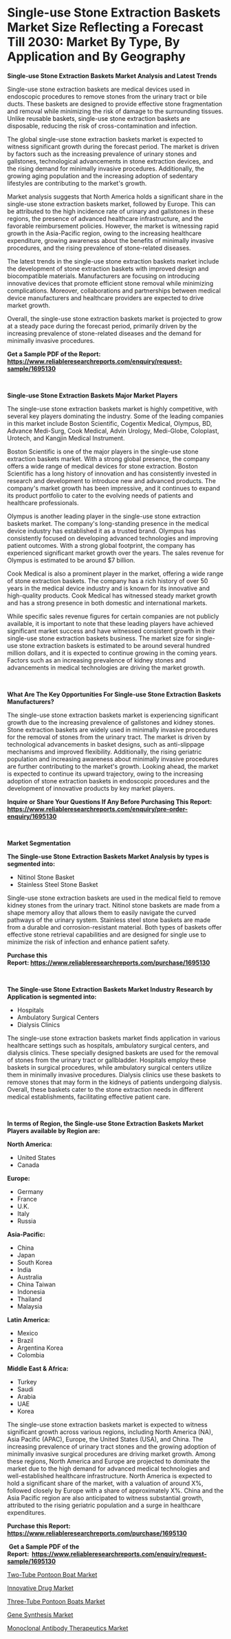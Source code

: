 <p><h1>Single-use Stone Extraction Baskets Market Size Reflecting a Forecast Till 2030: Market By Type, By Application and By Geography</h1></p><p><strong>Single-use Stone Extraction Baskets Market Analysis and Latest Trends</strong></p>
<p><p>Single-use stone extraction baskets are medical devices used in endoscopic procedures to remove stones from the urinary tract or bile ducts. These baskets are designed to provide effective stone fragmentation and removal while minimizing the risk of damage to the surrounding tissues. Unlike reusable baskets, single-use stone extraction baskets are disposable, reducing the risk of cross-contamination and infection.</p><p>The global single-use stone extraction baskets market is expected to witness significant growth during the forecast period. The market is driven by factors such as the increasing prevalence of urinary stones and gallstones, technological advancements in stone extraction devices, and the rising demand for minimally invasive procedures. Additionally, the growing aging population and the increasing adoption of sedentary lifestyles are contributing to the market's growth.</p><p>Market analysis suggests that North America holds a significant share in the single-use stone extraction baskets market, followed by Europe. This can be attributed to the high incidence rate of urinary and gallstones in these regions, the presence of advanced healthcare infrastructure, and the favorable reimbursement policies. However, the market is witnessing rapid growth in the Asia-Pacific region, owing to the increasing healthcare expenditure, growing awareness about the benefits of minimally invasive procedures, and the rising prevalence of stone-related diseases.</p><p>The latest trends in the single-use stone extraction baskets market include the development of stone extraction baskets with improved design and biocompatible materials. Manufacturers are focusing on introducing innovative devices that promote efficient stone removal while minimizing complications. Moreover, collaborations and partnerships between medical device manufacturers and healthcare providers are expected to drive market growth.</p><p>Overall, the single-use stone extraction baskets market is projected to grow at a steady pace during the forecast period, primarily driven by the increasing prevalence of stone-related diseases and the demand for minimally invasive procedures.</p></p>
<p><strong>Get a Sample PDF of the Report:&nbsp; <a href="https://www.reliableresearchreports.com/enquiry/request-sample/1695130">https://www.reliableresearchreports.com/enquiry/request-sample/1695130</a></strong></p>
<p>&nbsp;</p>
<p><strong>Single-use Stone Extraction Baskets Major Market Players</strong></p>
<p><p>The single-use stone extraction baskets market is highly competitive, with several key players dominating the industry. Some of the leading companies in this market include Boston Scientific, Cogentix Medical, Olympus, BD, Advance Medi-Surg, Cook Medical, Advin Urology, Medi-Globe, Coloplast, Urotech, and Kangjin Medical Instrument.</p><p>Boston Scientific is one of the major players in the single-use stone extraction baskets market. With a strong global presence, the company offers a wide range of medical devices for stone extraction. Boston Scientific has a long history of innovation and has consistently invested in research and development to introduce new and advanced products. The company's market growth has been impressive, and it continues to expand its product portfolio to cater to the evolving needs of patients and healthcare professionals.</p><p>Olympus is another leading player in the single-use stone extraction baskets market. The company's long-standing presence in the medical device industry has established it as a trusted brand. Olympus has consistently focused on developing advanced technologies and improving patient outcomes. With a strong global footprint, the company has experienced significant market growth over the years. The sales revenue for Olympus is estimated to be around $7 billion.</p><p>Cook Medical is also a prominent player in the market, offering a wide range of stone extraction baskets. The company has a rich history of over 50 years in the medical device industry and is known for its innovative and high-quality products. Cook Medical has witnessed steady market growth and has a strong presence in both domestic and international markets.</p><p>While specific sales revenue figures for certain companies are not publicly available, it is important to note that these leading players have achieved significant market success and have witnessed consistent growth in their single-use stone extraction baskets business. The market size for single-use stone extraction baskets is estimated to be around several hundred million dollars, and it is expected to continue growing in the coming years. Factors such as an increasing prevalence of kidney stones and advancements in medical technologies are driving the market growth.</p></p>
<p>&nbsp;</p>
<p><strong>What Are The Key Opportunities For Single-use Stone Extraction Baskets Manufacturers?</strong></p>
<p><p>The single-use stone extraction baskets market is experiencing significant growth due to the increasing prevalence of gallstones and kidney stones. Stone extraction baskets are widely used in minimally invasive procedures for the removal of stones from the urinary tract. The market is driven by technological advancements in basket designs, such as anti-slippage mechanisms and improved flexibility. Additionally, the rising geriatric population and increasing awareness about minimally invasive procedures are further contributing to the market's growth. Looking ahead, the market is expected to continue its upward trajectory, owing to the increasing adoption of stone extraction baskets in endoscopic procedures and the development of innovative products by key market players.</p></p>
<p><strong>Inquire or Share Your Questions If Any Before Purchasing This Report: <a href="https://www.reliableresearchreports.com/enquiry/pre-order-enquiry/1695130">https://www.reliableresearchreports.com/enquiry/pre-order-enquiry/1695130</a></strong></p>
<p>&nbsp;</p>
<p><strong>Market Segmentation</strong></p>
<p><strong>The Single-use Stone Extraction Baskets Market Analysis by types is segmented into:</strong></p>
<p><ul><li>Nitinol Stone Basket</li><li>Stainless Steel Stone Basket</li></ul></p>
<p><p>Single-use stone extraction baskets are used in the medical field to remove kidney stones from the urinary tract. Nitinol stone baskets are made from a shape memory alloy that allows them to easily navigate the curved pathways of the urinary system. Stainless steel stone baskets are made from a durable and corrosion-resistant material. Both types of baskets offer effective stone retrieval capabilities and are designed for single use to minimize the risk of infection and enhance patient safety.</p></p>
<p><strong>Purchase this Report:&nbsp;<a href="https://www.reliableresearchreports.com/purchase/1695130">https://www.reliableresearchreports.com/purchase/1695130</a></strong></p>
<p>&nbsp;</p>
<p><strong>The Single-use Stone Extraction Baskets Market Industry Research by Application is segmented into:</strong></p>
<p><ul><li>Hospitals</li><li>Ambulatory Surgical Centers</li><li>Dialysis Clinics</li></ul></p>
<p><p>The single-use stone extraction baskets market finds application in various healthcare settings such as hospitals, ambulatory surgical centers, and dialysis clinics. These specially designed baskets are used for the removal of stones from the urinary tract or gallbladder. Hospitals employ these baskets in surgical procedures, while ambulatory surgical centers utilize them in minimally invasive procedures. Dialysis clinics use these baskets to remove stones that may form in the kidneys of patients undergoing dialysis. Overall, these baskets cater to the stone extraction needs in different medical establishments, facilitating effective patient care.</p></p>
<p>&nbsp;</p>
<p><strong>In terms of Region, the Single-use Stone Extraction Baskets Market Players available by Region are:</strong></p>
<p>
    <p> <strong> North America: </strong>
        <ul>
            <li>United States</li>
            <li>Canada</li>
        </ul>
        </p> 
    <p> <strong> Europe: </strong>
        <ul>
            <li>Germany</li>
            <li>France</li>
            <li>U.K.</li>
            <li>Italy</li>
            <li>Russia</li>
        </ul>
        </p> 
    <p> <strong> Asia-Pacific: </strong>
        <ul>
            <li>China</li>
            <li>Japan</li>
            <li>South Korea</li>
            <li>India</li>
            <li>Australia</li>
            <li>China Taiwan</li>
            <li>Indonesia</li>
            <li>Thailand</li>
            <li>Malaysia</li>
        </ul>
        </p> 
    <p> <strong> Latin America: </strong>
        <ul>
            <li>Mexico</li>
            <li>Brazil</li>
            <li>Argentina Korea</li>
            <li>Colombia</li>
        </ul>
        </p> 
    <p> <strong> Middle East & Africa: </strong>
        <ul>
            <li>Turkey</li>
            <li>Saudi</li>
            <li>Arabia</li>
            <li>UAE</li>
            <li>Korea</li>
        </ul>
    </p>
    </p>
<p><p>The single-use stone extraction baskets market is expected to witness significant growth across various regions, including North America (NA), Asia Pacific (APAC), Europe, the United States (USA), and China. The increasing prevalence of urinary tract stones and the growing adoption of minimally invasive surgical procedures are driving market growth. Among these regions, North America and Europe are projected to dominate the market due to the high demand for advanced medical technologies and well-established healthcare infrastructure. North America is expected to hold a significant share of the market, with a valuation of around X%, followed closely by Europe with a share of approximately X%. China and the Asia Pacific region are also anticipated to witness substantial growth, attributed to the rising geriatric population and a surge in healthcare expenditures.</p></p>
<p><strong>Purchase this Report: <a href="https://www.reliableresearchreports.com/purchase/1695130">https://www.reliableresearchreports.com/purchase/1695130</a></strong></p>
<p>&nbsp;<strong>Get a Sample PDF of the Report:&nbsp;&nbsp;<a href="https://www.reliableresearchreports.com/enquiry/request-sample/1695130">https://www.reliableresearchreports.com/enquiry/request-sample/1695130</a></strong></p>
<p><strong></strong></p>
<p><p><a href="https://medium.com/@rebeccabower1903/analyzing-two-tube-pontoon-boat-market-global-industry-perspective-and-forecast-2023-to-2030-e2729ee67895">Two-Tube Pontoon Boat Market</a></p><p><a href="https://www.linkedin.com/pulse/innovative-drug-market-research-report-provides-thorough-o5l3c/">Innovative Drug Market</a></p><p><a href="https://medium.com/@dianafisher1927/three-tube-pontoon-boats-market-the-key-to-successful-business-strategy-forecast-till-2030-f6268bb72e21">Three-Tube Pontoon Boats Market</a></p><p><a href="https://www.linkedin.com/pulse/gene-synthesis-market-share-amp-new-trends-analysis-report-6gh0c/">Gene Synthesis Market</a></p><p><a href="https://www.linkedin.com/pulse/monoclonal-antibody-therapeutics-market-challenges-opportunities-poeqe/">Monoclonal Antibody Therapeutics Market</a></p></p>